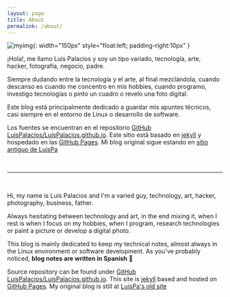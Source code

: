 ```yaml
---
layout: page
title: About
permalink: /about/
---
```


[comment]: # (empty line)
[comment]: # (This actually is the most platform independent comment)


![myimg](/assets/img/about_luispa.jpg){: width="150px" style="float:left; padding-right:10px" } 

¡Hola!, me llamo Luis Palacios y soy un tipo variado, tecnología, arte, hacker, fotografía, negocio, padre.

Siempre dudando entre la tecnología y el arte, al final mezclándola, cuando descanso es cuando me concentro en mis hobbies, cuando programo, investigo tecnologías o pinto un cuadro o revelo una foto digital.

Este blog está principalmente dedicado a guardar mis apuntes técnicos, casi siempre en el entorno de Linux o desarrollo de software.

Los fuentes se encuentran en el repositorio [GitHub LuisPalacios/LuisPalacios.github.io](https://github.com/LuisPalacios/LuisPalacios.github.io). Este sitio está basado en [jekyll](http://jekyllrb.com) y hospedado en las [GitHub Pages](https://pages.github.com). Mi blog original sigue estando en [sitio antiguo de LuisPa](https://www.luispa.com)

<br/>

---

<br/>

Hi, my name is Luis Palacios and I'm a varied guy, technology, art, hacker, photography, business, father.

Always hesitating between technology and art, in the end mixing it, when I rest is when I focus on my hobbies, when I program, research technologies or paint a picture or develop a digital photo.

This blog is mainly dedicated to keep my technical notes, almost always in the Linux environment or software development. As you've probably noticed, **blog notes are written in Spanish** 🤗

Source repository can be found under [GitHub LuisPalacios/LuisPalacios.github.io](https://github.com/LuisPalacios/LuisPalacios.github.io). This site is [jekyll](http://jekyllrb.com) based and hosted on [GitHub Pages](https://pages.github.com). My original blog is still at [LuisPa's old site](https://www.luispa.com)

